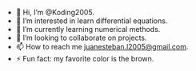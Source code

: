 - 👋 Hi, I’m @Koding2005.
- 👀 I’m interested in learn differential equations.
- 🌱 I’m currently learning numerical methods.
- 💞️ I’m looking to collaborate on projects.
- 📫 How to reach me juanesteban.l2005@gmail.com.
- ⚡ Fun fact: my favorite color is the brown.
